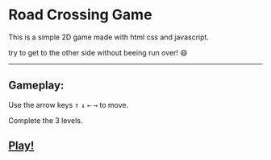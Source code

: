 # Road Crossing Game

This is a simple 2D game made with html css and javascript.

try to get to the other side without beeing run over! 😄

---

## Gameplay:

Use the arrow keys <kbd>↑</kbd> <kbd>↓</kbd> <kbd>←</kbd> <kbd>→</kbd> to move.

Complete the 3 levels.

## [Play!](https://ptiry02.github.io/game-project/)
